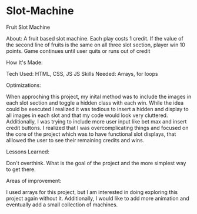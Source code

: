 # Slot-Machine

Fruit Slot Machine

About:
A fruit based slot machine. Each play costs 1 credit. If the value of the second line of fruits is the same on all three slot section, player win 10 points. Game continues until user quits or runs out of credit

How It's Made:

Tech Used: HTML, CSS, JS
JS Skills Needed: Arrays, for loops



Optimizations:

When approching this project, my inital method was to include the images in each slot section and toggle a hidden class with each win. While the idea could be executed I realized it was tedious to insert a hidden and display to all images in each slot and that my code would look very cluttered. Additionally, I was trying to include more user input like bet max and insert credit buttons.  I realized that I was overcomplicating things and focused on the core of the project which was to have functional slot displays, that alllowed the user to see their remaining credits and wins. 


Lessons Learned:

Don't overthink. What is the goal of the project and the more simplest way to get there. 

Areas of improvement:

I used arrays for this project, but I am interested in doing exploring this project again without it. Additionally, I would like to add more animation and eventually add a small collection of machines. 
